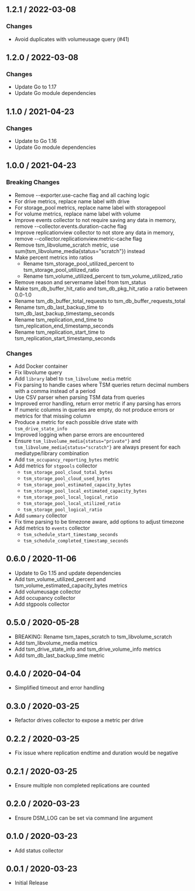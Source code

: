 ## 1.2.1 / 2022-03-08

### Changes

* Avoid duplicates with volumeusage query (#41)

## 1.2.0 / 2022-03-08

### Changes

* Update Go to 1.17
* Update Go module dependencies

## 1.1.0 / 2021-04-23

### Changes

* Update to Go 1.16
* Update Go module dependencies

## 1.0.0 / 2021-04-23

### **Breaking Changes**

* Remove --exporter.use-cache flag and all caching logic
* For drive metrics, replace name label with drive
* For storage_pool metrics, replace name label with storagepool
* For volume metrics, replace name label with volume
* Improve events collector to not require saving any data in memory, remove --collector.events.duration-cache flag
* Improve replicationview collector to not store any data in memory, remove --collector.replicationview.metric-cache flag
* Remove tsm_libvolume_scratch metric, use sum(tsm_libvolume_media{status="scratch"}) instead
* Make percent metrics into ratios
  * Rename tsm_storage_pool_utilized_percent to tsm_storage_pool_utilized_ratio
  * Rename tsm_volume_utilized_percent to tsm_volume_utilized_ratio
* Remove reason and servername label from tsm_status
* Make tsm_db_buffer_hit_ratio and tsm_db_pkg_hit_ratio a ratio between 0.0-1.0
* Rename tsm_db_buffer_total_requests to tsm_db_buffer_requests_total
* Rename tsm_db_last_backup_time to tsm_db_last_backup_timestamp_seconds
* Rename tsm_replication_end_time to tsm_replication_end_timestamp_seconds
* Rename tsm_replication_start_time to tsm_replication_start_timestamp_seconds

### Changes

* Add Docker container
* Fix libvolume query
* Add `library` label to `tsm_libvolume_media` metric
* Fix parsing to handle cases where TSM queries return decimal numbers with a comma instead of a period
* Use CSV parser when parsing TSM data from queries
* Improved error handling, return error metric if any parsing has errors
* If numeric columns in queries are empty, do not produce errors or metrics for that missing column
* Produce a metric for each possible drive state with `tsm_drive_state_info`
* Improved logging when parse errors are encountered
* Ensure `tsm_libvolume_media{status="private"}` and `tsm_libvolume_media{status="scratch"}` are always present for each mediatype/library combination
* Add `tsm_occupancy_reporting_bytes` metric
* Add metrics for `stgpools` collector
  * `tsm_storage_pool_cloud_total_bytes`
  * `tsm_storage_pool_cloud_used_bytes`
  * `tsm_storage_pool_estimated_capacity_bytes`
  * `tsm_storage_pool_local_estimated_capacity_bytes`
  * `tsm_storage_pool_local_logical_ratio`
  * `tsm_storage_pool_local_utilized_ratio`
  * `tsm_storage_pool_logical_ratio`
* Add `summary` collector
* Fix time parsing to be timezone aware, add options to adjust timezone
* Add metrics to `events` collector
  * `tsm_schedule_start_timestamp_seconds`
  * `tsm_schedule_completed_timestamp_seconds`

## 0.6.0 / 2020-11-06

* Update to Go 1.15 and update dependencies
* Add tsm_volume_utilized_percent and tsm_volume_estimated_capacity_bytes metrics
* Add volumeusage collector
* Add occupancy collector
* Add stgpools collector

## 0.5.0 / 2020-05-28

* BREAKING: Rename tsm_tapes_scratch to tsm_libvolume_scratch
* Add tsm_libvolume_media metrics
* Add tsm_drive_state_info and tsm_drive_volume_info metrics
* Add tsm_db_last_backup_time metric

## 0.4.0 / 2020-04-04

* Simplified timeout and error handling

## 0.3.0 / 2020-03-25

* Refactor drives collector to expose a metric per drive

## 0.2.2 / 2020-03-25

* Fix issue where replication endtime and duration would be negative

## 0.2.1 / 2020-03-25

* Ensure multiple non completed replications are counted

## 0.2.0 / 2020-03-23

* Ensure DSM_LOG can be set via command line argument

## 0.1.0 / 2020-03-23

* Add status collector

## 0.0.1 / 2020-03-23

* Initial Release

